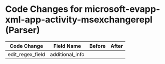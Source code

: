 # Code Changes for microsoft-evapp-xml-app-activity-msexchangerepl (Parser)

| Code Change | Field Name | Before | After |
|-------------|------------|--------|-------|
| edit_regex_field | additional_info |  |  |